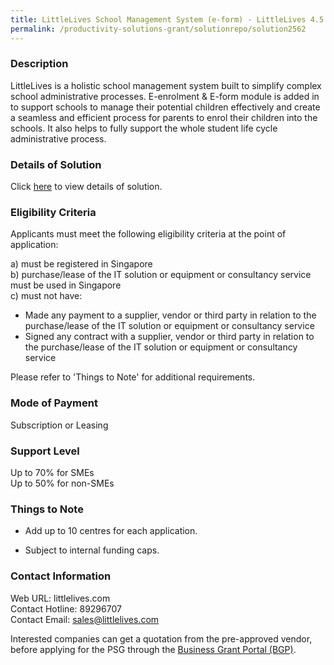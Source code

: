 ```yaml
---
title: LittleLives School Management System (e-form) - LittleLives 4.5 - E-form only 
permalink: /productivity-solutions-grant/solutionrepo/solution2562
---
```


### Description

LittleLives is a holistic school management system built to simplify complex school administrative processes. E-enrolment & E-form module is added in to support schools to manage their potential children effectively and create a seamless and efficient process for parents to enrol their children into the schools. It also helps to fully support the whole student life cycle administrative process.

### Details of Solution

Click <a href='https://www.gobusiness.gov.sg/images/psg/LittleLives_(e-form)_20210381_Desensitised_Annex_3.pdf' target='_blank' rel='noopener'>here</a> to view details of solution.

### Eligibility Criteria

Applicants must meet the following eligibility criteria at the point of application:

a) must be registered in Singapore <br>
b) purchase/lease of the IT solution or equipment or consultancy service must be used in Singapore <br>
c) must not have:
- Made any payment to a supplier, vendor or third party in relation to the purchase/lease of the IT solution or equipment or consultancy service
- Signed any contract with a supplier, vendor or third party in relation to the purchase/lease of the IT solution or equipment or consultancy service

Please refer to 'Things to Note' for additional requirements.

### Mode of Payment
Subscription or Leasing

### Support Level
Up to 70% for SMEs <br>
Up to 50% for non-SMEs

### Things to Note
 - Add up to 10 centres for each application.

- Subject to internal funding caps.

### Contact Information
Web URL: littlelives.com <br>Contact Hotline: 89296707 <br>Contact Email: sales@littlelives.com <br>

Interested companies can get a quotation from the pre-approved vendor, before applying for the PSG through the <a target='_blank' rel='noopener' href='https://www.businessgrants.gov.sg/'>Business Grant Portal (BGP)</a>.
